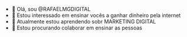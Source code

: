 - 👋 Olá, sou @RAFAELMGDIGITAL
- 👀 Estou interessado em ensinar vocês a ganhar dinheiro pela internet
- 🌱 Atualmente estou aprendendo sobr MARKETING DIGITAL
- 💞️ Estou procurando colaborar em ensinar as pessoas
  


<!---
RAFAELMGDIGITAL/RAFAELMGDIGITAL is a ✨ special ✨ repository because its `README.md` (this file) appears on your GitHub profile.
You can click the Preview link to take a look at your changes.
--->
